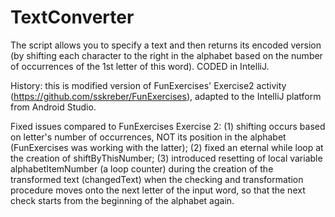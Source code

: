# TextConverter
The script allows you to specify a text and then returns its encoded version (by shifting each character to the right in the alphabet based on the number of occurrences of the 1st letter of this word). CODED in IntelliJ.

History: this is modified version of FunExercises' Exercise2 activity (https://github.com/sskreber/FunExercises), adapted to the IntelliJ platform from Android Studio.

Fixed issues compared to FunExercises Exercise 2: (1) shifting occurs based on letter's number of occurrences, NOT its position in the alphabet (FunExercises was working with the latter); (2) fixed an eternal while loop at the creation of shiftByThisNumber; (3) introduced resetting of local variable alphabetItemNumber (a loop counter) during the creation of the transformed text (changedText) when the checking and transformation procedure moves onto the next letter of the input word, so that the next check starts from the beginning of the alphabet again.
